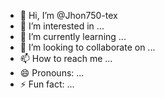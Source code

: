 - 👋 Hi, I’m @Jhon750-tex
- 👀 I’m interested in ...
- 🌱 I’m currently learning ...
- 💞️ I’m looking to collaborate on ...
- 📫 How to reach me ...
- 😄 Pronouns: ...
- ⚡ Fun fact: ...

<!---
Jhon750-tex/Jhon750-tex is a ✨ special ✨ repository because its `README.md` (this file) appears on your GitHub profile.
You can click the Preview link to take a look at your changes.
--->
